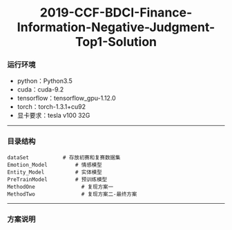 <h1 align="center">2019-CCF-BDCI-Finance-Information-Negative-Judgment-Top1-Solution</h1>

### 运行环境
- python：Python3.5
- cuda：cuda-9.2
- tensorflow：tensorflow_gpu-1.12.0
-	torch：torch-1.3.1+cu92
-	显卡要求：tesla v100 32G 
***

### 目录结构
```
dataSet           # 存放初赛和复赛数据集
Emotion_Model		  # 情感模型
Entity_Model		  # 实体模型
PreTrainModel		  # 预训练模型
MethodOne			    # 复现方案一
MethodTwo			    # 复现方案二-最终方案
```
***

### 方案说明
